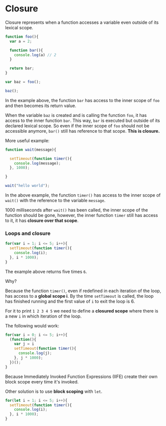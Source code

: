 # Closure

Closure represents when a function accesses a variable even outside of its lexical scope.

```javascript
function foo(){
  var a = 2;

  function bar(){
    console.log(a) // 2
  }

  return bar;
}

var baz = foo();

baz();
```

In the example above, the function `bar` has access to the inner scope of `foo` and then becomes its return value.

When the variable `baz` is created and is calling the function `foo`, it has access to the inner function `bar`.
This way, `bar` is executed but outside of its declared lexical scope. So even if the inner scope of `foo` should not be accessible anymore, `bar()` still has reference to that scope.
**This is closure.**

More useful example:

```javascript
function wait(message){

  setTimeout(function timer(){
    console.log(message);
  }, 1000);

}

wait("hello world");
```

In the above example, the function `timer()` has access to the inner scope of `wait()` with the reference to the variable `message`.

1000 milliseconds after `wait()` has been called, the inner scope of the function should be gone, however, the inner function `timer` still has access to it, it has **closure over that scope**.

### Loops and closure

```javascript
for(var i = 1; i <= 5; i++){
  setTimeout(function timer(){
    console.log(i);
  }, i * 1000);
}
```
The example above returns five times `6`.

Why?

Because the function `timer()`, even if redefined in each iteration of the loop, has access to a **global scope i**.
By the time `setTimeout` is called, the loop has finished running and the first value of `i` to exit the loop is 6.

For it to print `1 2 3 4 5` we need to define a **closured scope** where there is a new `i` in which iteration of the loop.

The following would work:

```javascript
for(var i = 0; i <= 5; i++){
  (function(){
    var j = i
    setTimeout(function timer(){
      console.log(j);
    }, j * 1000);
  })();
}
```

Because Immediately Invoked Function Expressions (IIFE) create their own block scope every time it's invoked.

Other solution is to use **block scoping** with `let`.

```javascript
for(let i = 1; i <= 5; i++){
  setTimeout(function timer(){
    console.log(i);
  }, i * 1000);
}
```

